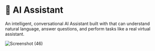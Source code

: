 # 🤖 AI Assistant

An intelligent, conversational AI Assistant built with that can understand natural language, answer questions, and perform tasks like a real virtual assistant.

![Screenshot (46)](https://github.com/user-attachments/assets/50ae0855-e462-49ff-9f16-74aaf6d1ee42)

